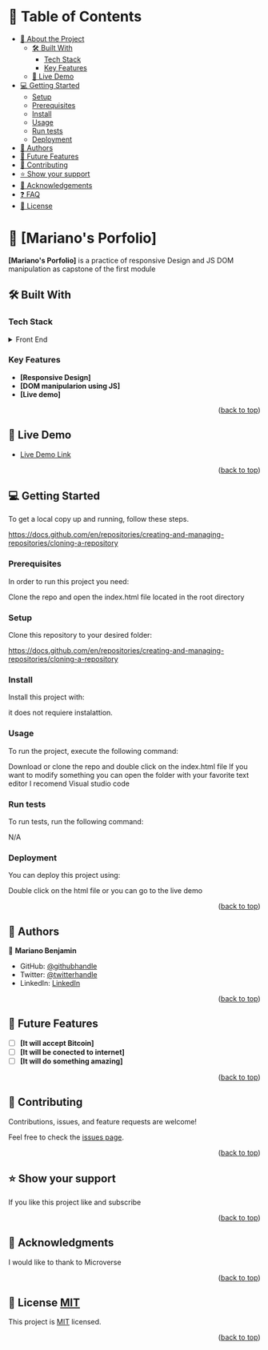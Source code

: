 <a name="readme-top"></a>


<div align="center">  
  
  <br/>
  

</div>

<!-- TABLE OF CONTENTS -->

# 📗 Table of Contents

- [📖 About the Project](#about-project)
  - [🛠 Built With](#built-with)
    - [Tech Stack](#tech-stack)
    - [Key Features](#key-features)
  - [🚀 Live Demo](#live-demo)
- [💻 Getting Started](#getting-started)
  - [Setup](#setup)
  - [Prerequisites](#prerequisites)
  - [Install](#install)
  - [Usage](#usage)
  - [Run tests](#run-tests)
  - [Deployment](#triangular_flag_on_post-deployment)
- [👥 Authors](#authors)
- [🔭 Future Features](#future-features)
- [🤝 Contributing](#contributing)
- [⭐️ Show your support](#support)
- [🙏 Acknowledgements](#acknowledgements)
- [❓ FAQ](#faq)
- [📝 License](#license)

<!-- PROJECT DESCRIPTION -->

# 📖 [Mariano's Porfolio] <a name="about-project"></a>

**[Mariano's Porfolio]** is a practice of responsive Design and JS DOM manipulation as capstone of the first module

## 🛠 Built With <a name="built-with"></a>

### Tech Stack <a name="tech-stack"></a>

<details>
  <summary>Front End</summary>
  <ul>
    <li><a href="https://reactjs.org/">Html</a></li>
  </ul>
  <ul>
    <li><a href="https://reactjs.org/">JS</a></li>
  </ul>
  <ul>
    <li><a href="https://reactjs.org/">Flex-box</a></li>
  </ul>
  <ul>
    <li><a href="https://reactjs.org/">Grid</a></li>
  </ul>
</details>

<!-- Features -->

### Key Features <a name="key-features"></a>

- **[Responsive Design]**
- **[DOM manipularion using JS]**
- **[Live demo]**

<p align="right">(<a href="#readme-top">back to top</a>)</p>

<!-- LIVE DEMO -->

## 🚀 Live Demo <a name="live-demo"></a>

- [Live Demo Link](https://benja27.github.io/CapstoneModule1/)

<p align="right">(<a href="#readme-top">back to top</a>)</p>

<!-- GETTING STARTED -->

## 💻 Getting Started <a name="getting-started"></a>

To get a local copy up and running, follow these steps.

https://docs.github.com/en/repositories/creating-and-managing-repositories/cloning-a-repository

### Prerequisites

In order to run this project you need:

Clone the repo and open the index.html file located in the root directory
<!--
Example command:

```sh
 gem install rails
```
 -->

### Setup

Clone this repository to your desired folder:

https://docs.github.com/en/repositories/creating-and-managing-repositories/cloning-a-repository

<!--
Example commands:

```sh
  cd my-folder
  git clone git@github.com:myaccount/my-project.git
```
--->

### Install

Install this project with:

it does not requiere instalattion.

<!--
Example command:

```sh
  cd my-project
  gem install
```
--->

### Usage

To run the project, execute the following command:

Download or clone the repo and double click on the index.html file 
If you want to modify something you can open the folder with your favorite text editor
I recomend Visual studio code
<!--
Example command:

```sh
  rails server
```
--->

### Run tests

To run tests, run the following command:

N/A

<!--
Example command:

```sh
  bin/rails test test/models/article_test.rb
```
--->

### Deployment

You can deploy this project using:

Double click on the html file or you can go to the live demo
<!--
Example:

```sh

```
 -->

<p align="right">(<a href="#readme-top">back to top</a>)</p>

<!-- AUTHORS -->

## 👥 Authors <a name="authors"></a>

👤 **Mariano Benjamin**

- GitHub: [@githubhandle](https://github.com/benja27)
- Twitter: [@twitterhandle](https://twitter.com/@rksne123)
- LinkedIn: [LinkedIn](www.linkedin.com/in/mariano-benjamin-mendez-garcia-a50856177)


<p align="right">(<a href="#readme-top">back to top</a>)</p>

<!-- FUTURE FEATURES -->

## 🔭 Future Features <a name="future-features"></a>

- [ ] **[It will accept Bitcoin]**
- [ ] **[It will be conected to internet]**
- [ ] **[It will do something amazing]**

<p align="right">(<a href="#readme-top">back to top</a>)</p>

<!-- CONTRIBUTING -->

## 🤝 Contributing <a name="contributing"></a>

Contributions, issues, and feature requests are welcome!

Feel free to check the [issues page](../../issues/).

<p align="right">(<a href="#readme-top">back to top</a>)</p>

<!-- SUPPORT -->

## ⭐️ Show your support <a name="support"></a>

If you like this project like and subscribe

<p align="right">(<a href="#readme-top">back to top</a>)</p>

<!-- ACKNOWLEDGEMENTS -->

## 🙏 Acknowledgments <a name="acknowledgements"></a>

I would like to thank to Microverse

<p align="right">(<a href="#readme-top">back to top</a>)</p>

<!-- FAQ (optional) -->


<!-- LICENSE -->

## 📝 License <a name="license" href="https://choosealicense.com/licenses/mit/">MIT</a>

This project is [MIT](https://choosealicense.com/licenses/mit/) licensed.

<p align="right">(<a href="#readme-top">back to top</a>)</p>
